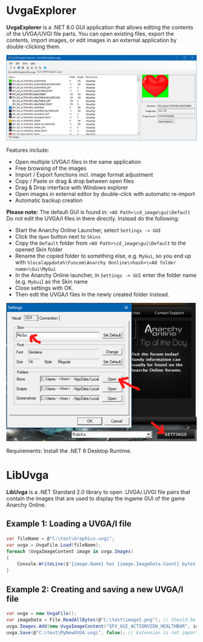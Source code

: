 # UvgaExplorer
**UvgaExplorer** is a .NET 8.0 GUI application that allows editing the contents of the UVGA/UVGI file parts.
You can open existing files, export the contents, import images, or edit images in an external application by double-clicking them.

![ScreenShot](screenshot.png)

Features include:
- Open multiple UVGA/I files in the same application
- Free browsing of the images
- Import / Export functions incl. image format adjustment
- Copy / Paste or drag & drop between open files
- Drag & Drop interface with Windows explorer
- Open images in external editor by double-click with automatic re-import
- Automatic backup creation

**Please note:**
The default GUI is found in: `<AO Path>\cd_image\gui\Default`
Do not edit the UVGA/I files in there directly.
Instead do the following:

- Start the Anarchy Online Launcher, select `Settings -> GUI`
- Click the `Open` button next to `Skins`
- Copy the `Default` folder from `<AO Path>\cd_image\gui\Default` to the opened Skin folder
- Rename the copied folder to something else, e.g. `MyGui`, so you end up with `%localappdata%\Funcom\Anarchy Onnline\<hash>\<AO folder name>\Gui\MyGui`
- In the Anarchy Online launcher, in `Settings -> GUI` enter the folder name (e.g. `MyGui`) as the Skin name
- Close settings with OK.
- Then edit the UVGA/I files in the newly created folder instead.

![GUI selection](guiselect.png?v2)

Requirements:
Install the .NET 8 Desktop Runtime.

# LibUvga
**LibUvga** is a .NET Standard 2.0 library to open .UVGA/.UVGI file pairs that contain the images that are used to display the ingame GUI of the game Anarchy Online.

## Example 1: Loading a UVGA/I file
```C#
var fileName = @"C:\test\Graphics.uvgi";
var uvga = UvgaFile.Load(fileName);
foreach (UvgaImageContent image in uvga.Images)
{
    Console.WriteLine($"{image.Name} has {image.ImageData.Count} bytes of data.");
}
```
## Example 2: Creating and saving a new UVGA/I file
```C#
var uvga = new UvgaFile();
var imageData = File.ReadAllBytes(@"C:\test\image1.png"); // Should be 24bpp RGB PNG images
uvga.Images.Add(new UvgaImageContent("GFX_GUI_ACTIONVIEW_HEALTHBAR", imageData));
uvga.Save(@"C:\test\MyNewUVGA.uvgi", false); // Extension is not important, it will create both MyNewUVGA.uvgi and MyNewUVGA.uvga
```